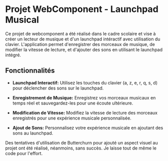 # Projet WebComponent - Launchpad Musical

Ce projet de webcomponent a été réalisé dans le cadre scolaire et vise à créer un lecteur de musique et d'un launchpad intéractif avec utilisation du clavier. L'application permet d'enregistrer des morceaux de musique, de modifier la vitesse de lecture, et d'ajouter des sons en utilisant le launchpad intégré.

## Fonctionnalités

- **Launchpad Interactif:** Utilisez les touches du clavier (a, z, e, r, q, s, d) pour déclencher des sons sur le launchpad.

- **Enregistrement de Musique:** Enregistrez vos morceaux musicaux en temps réel et sauvegardez-les pour une écoute ultérieure.

- **Modification de Vitesse:** Modifiez la vitesse de lecture des morceaux enregistrés pour une expérience musicale personnalisée.

- **Ajout de Sons:** Personnalisez votre expérience musicale en ajoutant des sons au launchpad.

Des tentatives d'utilisation de Butterchurn pour ajouté un aspect visuel au projet ont été réalisé, néanmoins, sans succès. Je laisse tout de même le code pour l'effort. 
